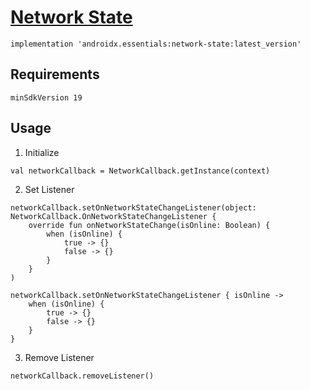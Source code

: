 # [Network State](https://bintray.com/kunal26das/androidx.essentials/network-state)
```
implementation 'androidx.essentials:network-state:latest_version'
```
## Requirements
```
minSdkVersion 19
```
## Usage
1. Initialize
```
val networkCallback = NetworkCallback.getInstance(context)
```
2. Set Listener
```
networkCallback.setOnNetworkStateChangeListener(object: NetworkCallback.OnNetworkStateChangeListener {
	override fun onNetworkStateChange(isOnline: Boolean) {
		when (isOnline) {
			true -> {}
			false -> {}
		}
	}
)
```
```
networkCallback.setOnNetworkStateChangeListener { isOnline ->
	when (isOnline) {
		true -> {}
		false -> {}
	}
}
```
3. Remove Listener
```
networkCallback.removeListener()
```
